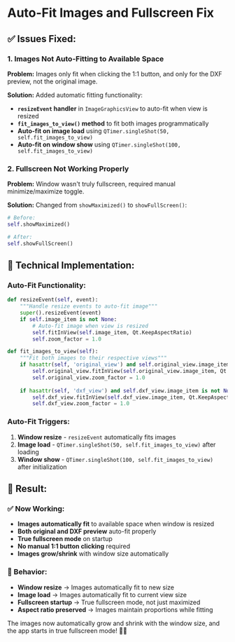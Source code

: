 # Auto-Fit Images and Fullscreen Fix

## ✅ **Issues Fixed:**

### **1. Images Not Auto-Fitting to Available Space**
**Problem:** Images only fit when clicking the 1:1 button, and only for the DXF preview, not the original image.

**Solution:** Added automatic fitting functionality:
- **`resizeEvent` handler** in `ImageGraphicsView` to auto-fit when view is resized
- **`fit_images_to_view()` method** to fit both images programmatically
- **Auto-fit on image load** using `QTimer.singleShot(50, self.fit_images_to_view)`
- **Auto-fit on window show** using `QTimer.singleShot(100, self.fit_images_to_view)`

### **2. Fullscreen Not Working Properly**
**Problem:** Window wasn't truly fullscreen, required manual minimize/maximize toggle.

**Solution:** Changed from `showMaximized()` to `showFullScreen()`:
```python
# Before:
self.showMaximized()

# After:
self.showFullScreen()
```

## 🔧 **Technical Implementation:**

### **Auto-Fit Functionality:**
```python
def resizeEvent(self, event):
    """Handle resize events to auto-fit image"""
    super().resizeEvent(event)
    if self.image_item is not None:
        # Auto-fit image when view is resized
        self.fitInView(self.image_item, Qt.KeepAspectRatio)
        self.zoom_factor = 1.0

def fit_images_to_view(self):
    """Fit both images to their respective views"""
    if hasattr(self, 'original_view') and self.original_view.image_item is not None:
        self.original_view.fitInView(self.original_view.image_item, Qt.KeepAspectRatio)
        self.original_view.zoom_factor = 1.0
    
    if hasattr(self, 'dxf_view') and self.dxf_view.image_item is not None:
        self.dxf_view.fitInView(self.dxf_view.image_item, Qt.KeepAspectRatio)
        self.dxf_view.zoom_factor = 1.0
```

### **Auto-Fit Triggers:**
1. **Window resize** - `resizeEvent` automatically fits images
2. **Image load** - `QTimer.singleShot(50, self.fit_images_to_view)` after loading
3. **Window show** - `QTimer.singleShot(100, self.fit_images_to_view)` after initialization

## 🎯 **Result:**

### **✅ Now Working:**
- **Images automatically fit** to available space when window is resized
- **Both original and DXF preview** auto-fit properly
- **True fullscreen mode** on startup
- **No manual 1:1 button clicking** required
- **Images grow/shrink** with window size automatically

### **📐 Behavior:**
- **Window resize** → Images automatically fit to new size
- **Image load** → Images automatically fit to current view size
- **Fullscreen startup** → True fullscreen mode, not just maximized
- **Aspect ratio preserved** → Images maintain proportions while fitting

The images now automatically grow and shrink with the window size, and the app starts in true fullscreen mode! 🎯✨
